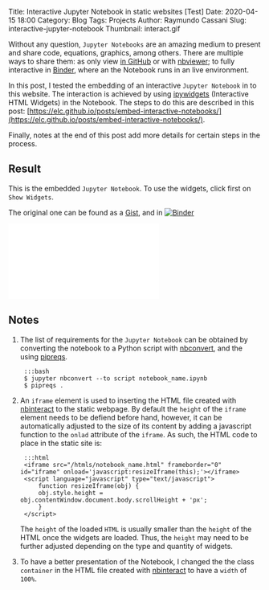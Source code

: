 Title: Interactive Jupyter Notebook in static websites [Test]
Date: 2020-04-15 18:00
Category: Blog
Tags: Projects
Author: Raymundo Cassani
Slug: interactive-jupyter-notebook
Thumbnail: interact.gif

Without any question, `Jupyter Notebooks` are an amazing medium to present and share code, equations, graphics, among others. There are multiple ways to share them: as only view [in GitHub](https://help.github.com/en/github/managing-files-in-a-repository/working-with-jupyter-notebook-files-on-github) or with [nbviewer](https://nbviewer.jupyter.org/); to fully interactive in [Binder](https://mybinder.org/), where an the Notebook runs in an live environment.

In this post, I tested the embedding of an interactive `Jupyter Notebook` in to this website. The interaction is achieved by using [ipywidgets](https://github.com/jupyter-widgets/ipywidgets) (Interactive HTML Widgets) in the Notebook. The steps to do this are described in this post:
[https://elc.github.io/posts/embed-interactive-notebooks/](https://elc.github.io/posts/embed-interactive-notebooks/).

Finally, notes at the end of this post add more details for certain steps in the process.

## Result
This is the embedded `Jupyter Notebook`. To use the widgets, click first on `Show Widgets`.

The original one can be found as a [Gist](https://gist.github.com/rcassani/a472b922fc4accb3e9551f3f16dedb76), and in [![Binder](https://mybinder.org/badge_logo.svg)](https://mybinder.org/v2/gist/rcassani/a472b922fc4accb3e9551f3f16dedb76/master)  

<iframe src="/htmls/interactive_test.html" frameborder="0" id="iframe" onload='javascript:resizeIframe(this);'></iframe>
<script language="javascript" type="text/javascript">
  function resizeIframe(obj) {
  obj.style.height = 350 + obj.contentWindow.document.body.scrollHeight + 'px';
  }
</script>


## Notes
1. The list of requirements for the `Jupyter Notebook` can be obtained by converting the notebook to a Python script with [nbconvert](https://nbconvert.readthedocs.io/en/latest/usage.html#executable-script), and the using [pipreqs](https://github.com/bndr/pipreqs).  


		:::bash
		$ jupyter nbconvert --to script notebook_name.ipynb
		$ pipreqs .


2. An `iframe` element is used to inserting the HTML file created with [nbinteract](https://www.nbinteract.com/) to the static webpage. By default the `height` of the `iframe` element needs to be defiend before hand, however, it can be automatically adjusted to the size of its content by adding a javascript function to the `onlad` attribute of the `iframe`. As such, the HTML code to place in the static site is:  


		:::html
		<iframe src="/htmls/notebook_name.html" frameborder="0" id="iframe" onload='javascript:resizeIframe(this);'></iframe>
		<script language="javascript" type="text/javascript">
			function resizeIframe(obj) {
			obj.style.height = obj.contentWindow.document.body.scrollHeight + 'px';
			}
		</script>

	The `height` of the loaded `HTML` is usually smaller than the `height` of the HTML once the widgets are loaded. Thus, the `height` may need to be further adjusted depending on the type and quantity of widgets.

3. To have a better presentation of the Notebook, I changed the the class `container` in the HTML file created with [nbinteract](https://www.nbinteract.com/) to have a `width` of `100%`.
